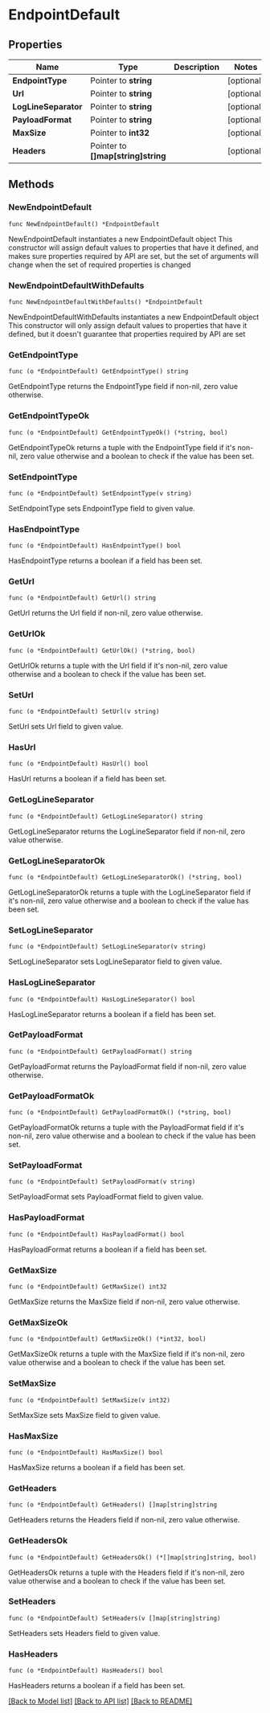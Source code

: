 # EndpointDefault

## Properties

Name | Type | Description | Notes
------------ | ------------- | ------------- | -------------
**EndpointType** | Pointer to **string** |  | [optional] 
**Url** | Pointer to **string** |  | [optional] 
**LogLineSeparator** | Pointer to **string** |  | [optional] 
**PayloadFormat** | Pointer to **string** |  | [optional] 
**MaxSize** | Pointer to **int32** |  | [optional] 
**Headers** | Pointer to **[]map[string]string** |  | [optional] 

## Methods

### NewEndpointDefault

`func NewEndpointDefault() *EndpointDefault`

NewEndpointDefault instantiates a new EndpointDefault object
This constructor will assign default values to properties that have it defined,
and makes sure properties required by API are set, but the set of arguments
will change when the set of required properties is changed

### NewEndpointDefaultWithDefaults

`func NewEndpointDefaultWithDefaults() *EndpointDefault`

NewEndpointDefaultWithDefaults instantiates a new EndpointDefault object
This constructor will only assign default values to properties that have it defined,
but it doesn't guarantee that properties required by API are set

### GetEndpointType

`func (o *EndpointDefault) GetEndpointType() string`

GetEndpointType returns the EndpointType field if non-nil, zero value otherwise.

### GetEndpointTypeOk

`func (o *EndpointDefault) GetEndpointTypeOk() (*string, bool)`

GetEndpointTypeOk returns a tuple with the EndpointType field if it's non-nil, zero value otherwise
and a boolean to check if the value has been set.

### SetEndpointType

`func (o *EndpointDefault) SetEndpointType(v string)`

SetEndpointType sets EndpointType field to given value.

### HasEndpointType

`func (o *EndpointDefault) HasEndpointType() bool`

HasEndpointType returns a boolean if a field has been set.

### GetUrl

`func (o *EndpointDefault) GetUrl() string`

GetUrl returns the Url field if non-nil, zero value otherwise.

### GetUrlOk

`func (o *EndpointDefault) GetUrlOk() (*string, bool)`

GetUrlOk returns a tuple with the Url field if it's non-nil, zero value otherwise
and a boolean to check if the value has been set.

### SetUrl

`func (o *EndpointDefault) SetUrl(v string)`

SetUrl sets Url field to given value.

### HasUrl

`func (o *EndpointDefault) HasUrl() bool`

HasUrl returns a boolean if a field has been set.

### GetLogLineSeparator

`func (o *EndpointDefault) GetLogLineSeparator() string`

GetLogLineSeparator returns the LogLineSeparator field if non-nil, zero value otherwise.

### GetLogLineSeparatorOk

`func (o *EndpointDefault) GetLogLineSeparatorOk() (*string, bool)`

GetLogLineSeparatorOk returns a tuple with the LogLineSeparator field if it's non-nil, zero value otherwise
and a boolean to check if the value has been set.

### SetLogLineSeparator

`func (o *EndpointDefault) SetLogLineSeparator(v string)`

SetLogLineSeparator sets LogLineSeparator field to given value.

### HasLogLineSeparator

`func (o *EndpointDefault) HasLogLineSeparator() bool`

HasLogLineSeparator returns a boolean if a field has been set.

### GetPayloadFormat

`func (o *EndpointDefault) GetPayloadFormat() string`

GetPayloadFormat returns the PayloadFormat field if non-nil, zero value otherwise.

### GetPayloadFormatOk

`func (o *EndpointDefault) GetPayloadFormatOk() (*string, bool)`

GetPayloadFormatOk returns a tuple with the PayloadFormat field if it's non-nil, zero value otherwise
and a boolean to check if the value has been set.

### SetPayloadFormat

`func (o *EndpointDefault) SetPayloadFormat(v string)`

SetPayloadFormat sets PayloadFormat field to given value.

### HasPayloadFormat

`func (o *EndpointDefault) HasPayloadFormat() bool`

HasPayloadFormat returns a boolean if a field has been set.

### GetMaxSize

`func (o *EndpointDefault) GetMaxSize() int32`

GetMaxSize returns the MaxSize field if non-nil, zero value otherwise.

### GetMaxSizeOk

`func (o *EndpointDefault) GetMaxSizeOk() (*int32, bool)`

GetMaxSizeOk returns a tuple with the MaxSize field if it's non-nil, zero value otherwise
and a boolean to check if the value has been set.

### SetMaxSize

`func (o *EndpointDefault) SetMaxSize(v int32)`

SetMaxSize sets MaxSize field to given value.

### HasMaxSize

`func (o *EndpointDefault) HasMaxSize() bool`

HasMaxSize returns a boolean if a field has been set.

### GetHeaders

`func (o *EndpointDefault) GetHeaders() []map[string]string`

GetHeaders returns the Headers field if non-nil, zero value otherwise.

### GetHeadersOk

`func (o *EndpointDefault) GetHeadersOk() (*[]map[string]string, bool)`

GetHeadersOk returns a tuple with the Headers field if it's non-nil, zero value otherwise
and a boolean to check if the value has been set.

### SetHeaders

`func (o *EndpointDefault) SetHeaders(v []map[string]string)`

SetHeaders sets Headers field to given value.

### HasHeaders

`func (o *EndpointDefault) HasHeaders() bool`

HasHeaders returns a boolean if a field has been set.


[[Back to Model list]](../README.md#documentation-for-models) [[Back to API list]](../README.md#documentation-for-api-endpoints) [[Back to README]](../README.md)


